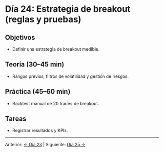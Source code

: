 # Día 24: Estrategia de breakout (reglas y pruebas)

## Objetivos
- Definir una estrategia de breakout medible.

## Teoría (30–45 min)
- Rangos previos, filtros de volatilidad y gestión de riesgos.

## Práctica (45–60 min)
- Backtest manual de 20 trades de breakout.

## Tareas
- Registrar resultados y KPIs.

---
Anterior: [← Día 23](Dia_23.md) | Siguiente: [Día 25 →](Dia_25.md)
